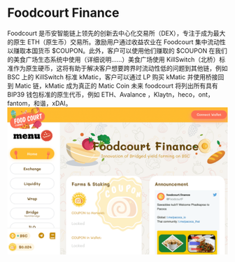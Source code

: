 # Foodcourt Finance


Foodcourt 是币安智能链上领先的创新去中心化交易所（DEX），专注于成为最大的原生 ETH（原生币）交易所。激励用户通过收益农业在 Foodcourt 集中流动性以赚取本国货币 $COUPON。此外，客户可以使用他们赚取的 $COUPON 在我们的美食广场生态系统中使用（详细说明......）美食广场使用 KillSwitch（北桥）标准作为原生硬币，这将有助于解决客户想要跨界时流动性低的问题到其他链，例如 BSC 上的 KillSwitch 标准 kMatic，客户可以通过 LP 购买 kMatic 并使用桥接回到 Matic 链，kMatic 成为真正的 Matic Coin 未来 foodcourt 将列出所有具有 BIP39 钱包标准的原生代币，例如 ETH、Avalance ，Klaytn，heco，ont，fantom，和谐，xDAI。![foodcourtfinance-dapp-defi-bsc-image1_4dd177044076004ab3912905064fc052](foodcourtfinance-dapp-defi-bsc-image1_4dd177044076004ab3912905064fc052.png)
